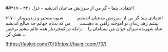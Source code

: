 ##اعتقادی بنما – گر من از سرزنش مدعیان اندیشم – غزل ۳۴۱ – ۴۱۷


۴۱۷ &#8211; اعتقادی بنما گر من از سرزنش مدعیان اندیشم           شیوه مستی و رندینروداز پیشم زهد رندان نو آموخته راهی به دهیست       من که بدنام جهانم چه صالح اندیشم شاه شوریده سران خوان من بیسامان را     زانکه در کمخردیاز همه عالم بیشم برجبین نقش کن &#8230;

[https://faalgir.com/70/](https://faalgir.com/70/) 